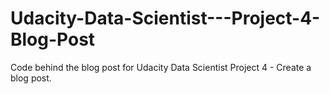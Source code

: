 # Udacity-Data-Scientist---Project-4-Blog-Post
Code behind the blog post for Udacity Data Scientist Project 4 - Create a blog post. 
